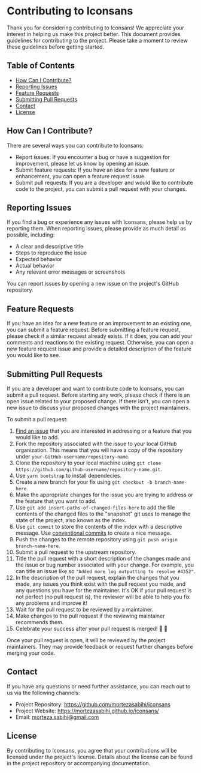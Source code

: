 # Contributing to Iconsans

Thank you for considering contributing to Iconsans! We appreciate your interest in helping us make this project better. This document provides guidelines for contributing to the project. Please take a moment to review these guidelines before getting started.

## Table of Contents

- [How Can I Contribute?](#how-can-i-contribute)
- [Reporting Issues](#reporting-issues)
- [Feature Requests](#feature-requests)
- [Submitting Pull Requests](#submitting-pull-requests)
- [Contact](#contact)
- [License](#license)

## How Can I Contribute?

There are several ways you can contribute to Iconsans:

- Report issues: If you encounter a bug or have a suggestion for improvement, please let us know by opening an issue.
- Submit feature requests: If you have an idea for a new feature or enhancement, you can open a feature request issue.
- Submit pull requests: If you are a developer and would like to contribute code to the project, you can submit a pull request with your changes.

## Reporting Issues

If you find a bug or experience any issues with Iconsans, please help us by reporting them. When reporting issues, please provide as much detail as possible, including:

- A clear and descriptive title
- Steps to reproduce the issue
- Expected behavior
- Actual behavior
- Any relevant error messages or screenshots

You can report issues by opening a new issue on the project's GitHub repository.

## Feature Requests

If you have an idea for a new feature or an improvement to an existing one, you can submit a feature request. Before submitting a feature request, please check if a similar request already exists. If it does, you can add your comments and reactions to the existing request. Otherwise, you can open a new feature request issue and provide a detailed description of the feature you would like to see.

## Submitting Pull Requests

If you are a developer and want to contribute code to Iconsans, you can submit a pull request. Before starting any work, please check if there is an open issue related to your proposed change. If there isn't, you can open a new issue to discuss your proposed changes with the project maintainers.

To submit a pull request:

1. [Find an issue](https://github.com/mortezasabihi/iconsans/issues) that you are interested in addressing or a feature that you would like to add.
2. Fork the repository associated with the issue to your local GitHub organization. This means that you will have a copy of the repository under `your-GitHub-username/repository-name`.
3. Clone the repository to your local machine using `git clone https://github.com/github-username/repository-name.git`.
4. Use `yarn bootstrap` to install dependecies.
5. Create a new branch for your fix using `git checkout -b branch-name-here`.
6. Make the appropriate changes for the issue you are trying to address or the feature that you want to add.
7. Use `git add insert-paths-of-changed-files-here` to add the file contents of the changed files to the "snapshot" git uses to manage the state of the project, also known as the index.
8. Use `git commit` to store the contents of the index with a descriptive message. Use [conventional commits](https://www.conventionalcommits.org/) to create a nice message.
9. Push the changes to the remote repository using `git push origin branch-name-here`.
10. Submit a pull request to the upstream repository.
11. Title the pull request with a short description of the changes made and the issue or bug number associated with your change. For example, you can title an issue like so `"Added more log outputting to resolve #4352"`.
12. In the description of the pull request, explain the changes that you made, any issues you think exist with the pull request you made, and any questions you have for the maintainer. It's OK if your pull request is not perfect (no pull request is), the reviewer will be able to help you fix any problems and improve it!
13. Wait for the pull request to be reviewed by a maintainer.
14. Make changes to the pull request if the reviewing maintainer recommends them.
15. Celebrate your success after your pull request is merged! 🎉 🎉

Once your pull request is open, it will be reviewed by the project maintainers. They may provide feedback or request further changes before merging your code.

## Contact

If you have any questions or need further assistance, you can reach out to us via the following channels:

- Project Repository: https://github.com/mortezasabihi/iconsans
- Project Website: https://mortezasabihi.github.io/iconsans/
- Email: morteza.sabihi@gmail.com

## License

By contributing to Iconsans, you agree that your contributions will be licensed under the project's license. Details about the license can be found in the project repository or accompanying documentation.
